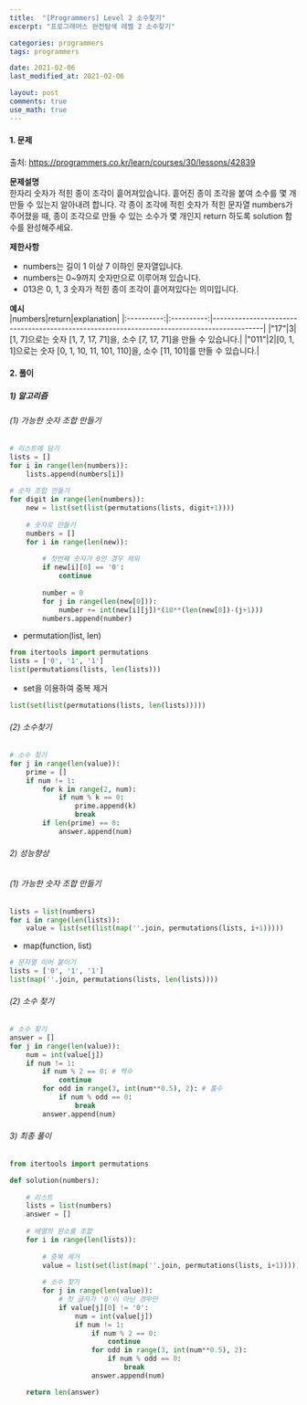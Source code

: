 ```yaml
---
title:  "[Programmers] Level 2 소수찾기"
excerpt: "프로그래머스 완전탐색 레벨 2 소수찾기"

categories: programmers
tags: programmers

date: 2021-02-06
last_modified_at: 2021-02-06

layout: post
comments: true
use_math: true
---
```


#### 1. 문제
출처: <https://programmers.co.kr/learn/courses/30/lessons/42839>  

**문제설명**  
한자리 숫자가 적힌 종이 조각이 흩어져있습니다. 흩어진 종이 조각을 붙여 소수를 몇 개 만들 수 있는지 알아내려 합니다. 각 종이 조각에 적힌 숫자가 적힌 문자열 numbers가 주어졌을 때, 종이 조각으로 만들 수 있는 소수가 몇 개인지 return 하도록 solution 함수를 완성해주세요. 

**제한사항**  
* numbers는 길이 1 이상 7 이하인 문자열입니다.   
* numbers는 0~9까지 숫자만으로 이루어져 있습니다.  
* 013은 0, 1, 3 숫자가 적힌 종이 조각이 흩어져있다는 의미입니다.  

**예시**  
|numbers|return|explanation|
|:----------:|:----------:|--------------------------------------------------------------------------------------------|
|"17"|3|[1, 7]으로는 숫자 [1, 7, 17, 71]을, 소수 [7, 17, 71]을 만들 수 있습니다.|
|"011"|2|[0, 1, 1]으로는 숫자 [0, 1, 10, 11, 101, 110]을, 소수 [11, 101]를 만들 수 있습니다.|

#### 2. 풀이
##### 1) 알고리즘
###### (1) 가능한 숫자 조합 만들기
``` python
# 리스트에 담기
lists = []
for i in range(len(numbers)):
    lists.append(numbers[i])
    
# 숫자 조합 만들기
for digit in range(len(numbers)):
    new = list(set(list(permutations(lists, digit+1))))
    
    # 숫자로 만들기
    numbers = []
    for i in range(len(new)):
        
        # 첫번째 숫자가 0인 경우 제외
        if new[i][0] == '0':
            continue
            
        number = 0
        for j in range(len(new[0])):
            number += int(new[i][j])*(10**(len(new[0])-(j+1)))
        numbers.append(number)
```

* permutation(list, len)  
```python
from itertools import permutations 
lists = ['0', '1', '1']
list(permutations(lists, len(lists)))
```

* set을 이용하여 중복 제거
```python
list(set(list(permutations(lists, len(lists)))))
```

###### (2) 소수찾기
```python
# 소수 찾기
for j in range(len(value)):  
    prime = []
    if num != 1:
        for k in range(2, num):    
            if num % k == 0:   
                prime.append(k)
                break
        if len(prime) == 0:  
            answer.append(num)
```

###### 2) 성능향상
###### (1) 가능한 숫자 조합 만들기
```python
lists = list(numbers)
for i in range(len(lists)):
    value = list(set(list(map(''.join, permutations(lists, i+1)))))
```

* map(function, list)
```python
# 문자열 이어 붙이기
lists = ['0', '1', '1']
list(map(''.join, permutations(lists, len(lists))))
```

###### (2) 소수 찾기
```python
# 소수 찾기
answer = []
for j in range(len(value)): 
    num = int(value[j])  
    if num != 1:
        if num % 2 == 0: # 짝수
            continue
        for odd in range(3, int(num**0.5), 2): # 홀수
            if num % odd == 0:
                break
        answer.append(num)
```

###### 3) 최종 풀이
```python
from itertools import permutations 

def solution(numbers):
    
    # 리스트
    lists = list(numbers)
    answer = []
    
    # 배열의 원소를 조합
    for i in range(len(lists)):
        
        # 중복 제거
        value = list(set(list(map(''.join, permutations(lists, i+1)))))
        
        # 소수 찾기
        for j in range(len(value)):
            # 첫 글자가 '0'이 아닌 경우만
            if value[j][0] != '0':   
                num = int(value[j])  
                if num != 1:
                    if num % 2 == 0:
                        continue
                    for odd in range(3, int(num**0.5), 2):
                        if num % odd == 0:
                            break
                    answer.append(num)

    return len(answer)
```
